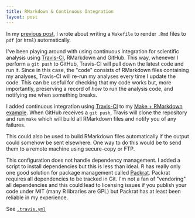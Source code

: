 ```yaml
---
title: RMarkdown & Continuous Integration
layout: post
---
```


In my [previous
post](http://agdr.org/2015/01/13/RMarkdown-+-Continuous-Integration.html), I
wrote about writing a `Makefile` to render `.Rmd` files to `pdf` (or `html`)
automatically.

I've been playing around with using continuous integration for scientific
analysis using [Travis-CI](https://travis-ci.com), RMarkdown and GitHub. This
way, whenever I perform a `git push` to GitHub, Travis-CI will pull down the
latest code and run it. Since in this case, the "code" consists of RMarkdown
files containing my analyses, Travis-CI will re-run my analyses every time I
update the code. This can be useful for checking that my code works but, more
importantly, preserving a record of _how_ to run the analysis code, and
notifying me when something breaks.

I added continuous integration using [Travis-CI](https://travis-ci.com) to my
[Make + RMarkdown example](https://github.com/audy/make-rmarkdown). When GitHub
receives a `git push`, Travis will clone the repository and run `make` which
will build all RMarkdown files and notify you of any failures.

This could also be used to build RMarkdown files automatically if the output
could somehow be sent elsewhere. One way to do this would be to send them to a
remote machine using secure-copy or FTP.

This configuration does not handle dependency management. I added a script to
install dependencies but this is less than ideal. R has really only one good
solution for package management called
[Packrat](https://rstudio.github.io/packrat/). Packrat requires all dependencies
to be tracked in Git. I'm not a fan of "vendoring" all dependencies and this
could lead to licensing issues if you publish your code under MIT (many R
libraries are GPL) but Packrat has at least been reliable in my experience.

See [`.travis.yml`](https://github.com/audy/make-rmarkdown/blob/master/.travis.yml)

